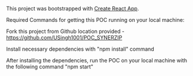 This project was bootstrapped with [Create React App](https://github.com/facebook/create-react-app).

Required Commands for getting this POC running on your local machine:

Fork this project from Github location provided - https://github.com/USingh1001/POC_SYNERZIP

Install necessary dependencies with "npm install" command

After installing the dependencies, run the POC on your local machine with the following command "npm start"
